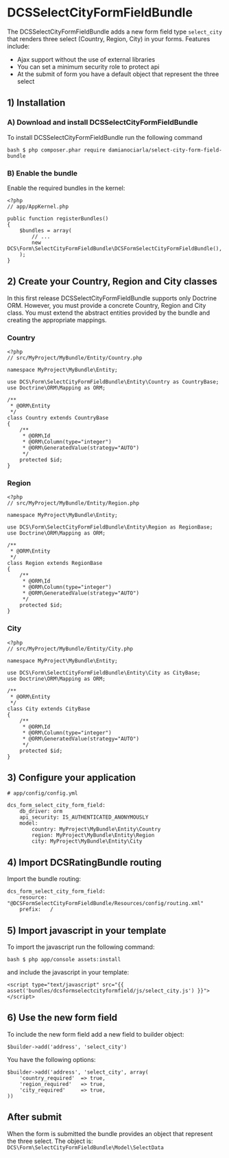 DCSSelectCityFormFieldBundle
============================

The DCSSelectCityFormFieldBundle adds a new form field type `select_city` that renders three select (Country, Region, City) in your forms. Features include:

* Ajax support without the use of external libraries
* You can set a minimum security role to protect api
* At the submit of form you have a default object that represent the three select

## 1) Installation

### A) Download and install DCSSelectCityFormFieldBundle

To install DCSSelectCityFormFieldBundle run the following command

	bash $ php composer.phar require damianociarla/select-city-form-field-bundle

### B) Enable the bundle

Enable the required bundles in the kernel:

	<?php
	// app/AppKernel.php

	public function registerBundles()
	{
	    $bundles = array(
        	// ...
        	new DCS\Form\SelectCityFormFieldBundle\DCSFormSelectCityFormFieldBundle(),
    	);
	}

## 2) Create your Country, Region and City classes

In this first release DCSSelectCityFormFieldBundle supports only Doctrine ORM. However, you must provide a concrete Country, Region and City class.
You must extend the abstract entities provided by the bundle and creating the appropriate mappings.

### Country

    <?php
    // src/MyProject/MyBundle/Entity/Country.php

    namespace MyProject\MyBundle\Entity;

    use DCS\Form\SelectCityFormFieldBundle\Entity\Country as CountryBase;
    use Doctrine\ORM\Mapping as ORM;

    /**
     * @ORM\Entity
     */
    class Country extends CountryBase
    {
        /**
         * @ORM\Id
         * @ORM\Column(type="integer")
         * @ORM\GeneratedValue(strategy="AUTO")
         */
        protected $id;
    }

### Region

    <?php
    // src/MyProject/MyBundle/Entity/Region.php

    namespace MyProject\MyBundle\Entity;

    use DCS\Form\SelectCityFormFieldBundle\Entity\Region as RegionBase;
    use Doctrine\ORM\Mapping as ORM;

    /**
     * @ORM\Entity
     */
    class Region extends RegionBase
    {
        /**
         * @ORM\Id
         * @ORM\Column(type="integer")
         * @ORM\GeneratedValue(strategy="AUTO")
         */
        protected $id;
    }

### City

    <?php
    // src/MyProject/MyBundle/Entity/City.php

    namespace MyProject\MyBundle\Entity;

    use DCS\Form\SelectCityFormFieldBundle\Entity\City as CityBase;
    use Doctrine\ORM\Mapping as ORM;

    /**
     * @ORM\Entity
     */
    class City extends CityBase
    {
        /**
         * @ORM\Id
         * @ORM\Column(type="integer")
         * @ORM\GeneratedValue(strategy="AUTO")
         */
        protected $id;
    }

## 3) Configure your application

	# app/config/config.yml

    dcs_form_select_city_form_field:
        db_driver: orm
        api_security: IS_AUTHENTICATED_ANONYMOUSLY
        model:
            country: MyProject\MyBundle\Entity\Country
            region: MyProject\MyBundle\Entity\Region
            city: MyProject\MyBundle\Entity\City

## 4) Import DCSRatingBundle routing

Import the bundle routing:

    dcs_form_select_city_form_field:
        resource: "@DCSFormSelectCityFormFieldBundle/Resources/config/routing.xml"
        prefix:   /

## 5) Import javascript in your template

To import the javascript run the following command:

	bash $ php app/console assets:install

and include the javascript in your template:

	<script type="text/javascript" src="{{ asset('bundles/dcsformselectcityformfield/js/select_city.js') }}"></script>

## 6) Use the new form field

To include the new form field add a new field to builder object:

	$builder->add('address', 'select_city')
	
You have the following options:

	$builder->add('address', 'select_city', array(
		'country_required'  => true,
        'region_required'   => true,
        'city_required'     => true,
	))
	
## After submit

When the form is submitted the bundle provides an object that represent the three select. The object is: `DCS\Form\SelectCityFormFieldBundle\Model\SelectData`